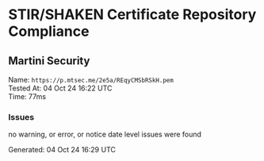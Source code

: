 # STIR/SHAKEN Certificate Repository Compliance

## Martini Security

Name: `https://p.mtsec.me/2e5a/REqyCMSbRSkH.pem`\
Tested At: 04 Oct 24 16:22 UTC\
Time: 77ms

### Issues

no warning, or error, or notice date level issues were found

Generated: 04 Oct 24 16:29 UTC